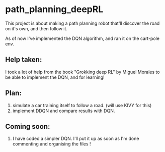 # path_planning_deepRL

This project is about making a path planning robot that'll discover the road on it's own, and then follow it.

As of now I've implemented the DQN algorithm, and ran it on the cart-pole env. 

## Help taken:
I took a lot of help from the book "Grokking deep RL" by Miguel Morales to be able to implement the DQN, and for learning!

## Plan:

1. simulate a car training itself to follow a road. (will use KIVY for this)
2. implement DDQN and compare results with DQN.

## Coming soon:
1. I have coded a simpler DQN. I'll put it up as soon as I'm done commenting and organising the files !
